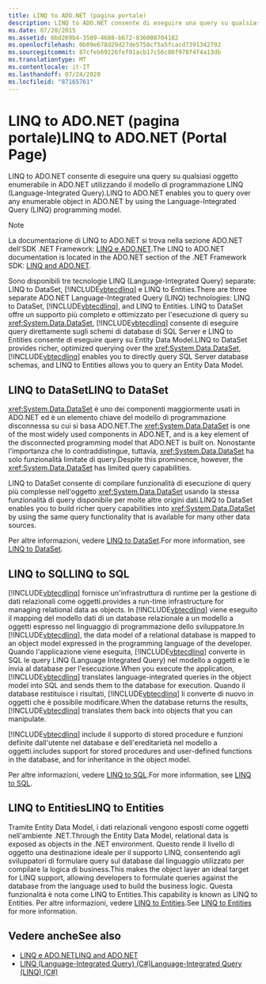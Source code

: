 ```yaml
---
title: LINQ to ADO.NET (pagina portale)
description: LINQ to ADO.NET consente di eseguire una query su qualsiasi oggetto enumerabile in ADO.NET utilizzando il modello di programmazione LINQ. Informazioni sulle tre tecnologie ADO.NET LINQ.
ms.date: 07/20/2015
ms.assetid: 6bd269b4-3509-4688-b672-836008704182
ms.openlocfilehash: 0b09e678d29d27de5758cf5a5fcacd7391342792
ms.sourcegitcommit: 87cfeb69226fef01acb17c56c86f978f4f4a13db
ms.translationtype: MT
ms.contentlocale: it-IT
ms.lasthandoff: 07/24/2020
ms.locfileid: "87165761"
---
```

# <a name="linq-to-adonet-portal-page"></a><span data-ttu-id="a259e-104">LINQ to ADO.NET (pagina portale)</span><span class="sxs-lookup"><span data-stu-id="a259e-104">LINQ to ADO.NET (Portal Page)</span></span>
<span data-ttu-id="a259e-105">LINQ to ADO.NET consente di eseguire una query su qualsiasi oggetto enumerabile in ADO.NET utilizzando il modello di programmazione LINQ (Language-Integrated Query).</span><span class="sxs-lookup"><span data-stu-id="a259e-105">LINQ to ADO.NET enables you to query over any enumerable object in ADO.NET by using the Language-Integrated Query (LINQ) programming model.</span></span>  
  
> [!NOTE]
> <span data-ttu-id="a259e-106">La documentazione di LINQ to ADO.NET si trova nella sezione ADO.NET dell'SDK .NET Framework: [LINQ e ADO.NET](../../../../framework/data/adonet/linq-and-ado-net.md).</span><span class="sxs-lookup"><span data-stu-id="a259e-106">The LINQ to ADO.NET documentation is located in the ADO.NET section of the .NET Framework SDK: [LINQ and ADO.NET](../../../../framework/data/adonet/linq-and-ado-net.md).</span></span>  
  
 <span data-ttu-id="a259e-107">Sono disponibili tre tecnologie LINQ (Language-Integrated Query) separate: LINQ to DataSet, [!INCLUDE[vbtecdlinq](~/includes/vbtecdlinq-md.md)] e LINQ to Entities.</span><span class="sxs-lookup"><span data-stu-id="a259e-107">There are three separate ADO.NET Language-Integrated Query (LINQ) technologies: LINQ to DataSet, [!INCLUDE[vbtecdlinq](~/includes/vbtecdlinq-md.md)], and LINQ to Entities.</span></span> <span data-ttu-id="a259e-108">LINQ to DataSet offre un supporto più completo e ottimizzato per l'esecuzione di query su <xref:System.Data.DataSet>, [!INCLUDE[vbtecdlinq](~/includes/vbtecdlinq-md.md)] consente di eseguire query direttamente sugli schemi di database di SQL Server e LINQ to Entities consente di eseguire query su Entity Data Model.</span><span class="sxs-lookup"><span data-stu-id="a259e-108">LINQ to DataSet provides richer, optimized querying over the <xref:System.Data.DataSet>, [!INCLUDE[vbtecdlinq](~/includes/vbtecdlinq-md.md)] enables you to directly query SQL Server database schemas, and LINQ to Entities allows you to query an Entity Data Model.</span></span>  
  
## <a name="linq-to-dataset"></a><span data-ttu-id="a259e-109">LINQ to DataSet</span><span class="sxs-lookup"><span data-stu-id="a259e-109">LINQ to DataSet</span></span>  
 <span data-ttu-id="a259e-110"><xref:System.Data.DataSet> è uno dei componenti maggiormente usati in ADO.NET ed è un elemento chiave del modello di programmazione disconnessa su cui si basa ADO.NET.</span><span class="sxs-lookup"><span data-stu-id="a259e-110">The <xref:System.Data.DataSet> is one of the most widely used components in ADO.NET, and is a key element of the disconnected programming model that ADO.NET is built on.</span></span> <span data-ttu-id="a259e-111">Nonostante l'importanza che lo contraddistingue, tuttavia, <xref:System.Data.DataSet> ha solo funzionalità limitate di query.</span><span class="sxs-lookup"><span data-stu-id="a259e-111">Despite this prominence, however, the <xref:System.Data.DataSet> has limited query capabilities.</span></span>  
  
 <span data-ttu-id="a259e-112">LINQ to DataSet consente di compilare funzionalità di esecuzione di query più complesse nell'oggetto <xref:System.Data.DataSet> usando la stessa funzionalità di query disponibile per molte altre origini dati.</span><span class="sxs-lookup"><span data-stu-id="a259e-112">LINQ to DataSet enables you to build richer query capabilities into <xref:System.Data.DataSet> by using the same query functionality that is available for many other data sources.</span></span>  
  
 <span data-ttu-id="a259e-113">Per altre informazioni, vedere [LINQ to DataSet](../../../../framework/data/adonet/linq-to-dataset.md).</span><span class="sxs-lookup"><span data-stu-id="a259e-113">For more information, see [LINQ to DataSet](../../../../framework/data/adonet/linq-to-dataset.md).</span></span>  
  
## <a name="linq-to-sql"></a><span data-ttu-id="a259e-114">LINQ to SQL</span><span class="sxs-lookup"><span data-stu-id="a259e-114">LINQ to SQL</span></span>  
 [!INCLUDE[vbtecdlinq](~/includes/vbtecdlinq-md.md)] <span data-ttu-id="a259e-115">fornisce un'infrastruttura di runtime per la gestione di dati relazionali come oggetti.</span><span class="sxs-lookup"><span data-stu-id="a259e-115">provides a run-time infrastructure for managing relational data as objects.</span></span> <span data-ttu-id="a259e-116">In [!INCLUDE[vbtecdlinq](~/includes/vbtecdlinq-md.md)] viene eseguito il mapping del modello dati di un database relazionale a un modello a oggetti espresso nel linguaggio di programmazione dello sviluppatore.</span><span class="sxs-lookup"><span data-stu-id="a259e-116">In [!INCLUDE[vbtecdlinq](~/includes/vbtecdlinq-md.md)], the data model of a relational database is mapped to an object model expressed in the programming language of the developer.</span></span> <span data-ttu-id="a259e-117">Quando l'applicazione viene eseguita, [!INCLUDE[vbtecdlinq](~/includes/vbtecdlinq-md.md)] converte in SQL le query LINQ (Language Integrated Query) nel modello a oggetti e le invia al database per l'esecuzione.</span><span class="sxs-lookup"><span data-stu-id="a259e-117">When you execute the application, [!INCLUDE[vbtecdlinq](~/includes/vbtecdlinq-md.md)] translates language-integrated queries in the object model into SQL and sends them to the database for execution.</span></span> <span data-ttu-id="a259e-118">Quando il database restituisce i risultati, [!INCLUDE[vbtecdlinq](~/includes/vbtecdlinq-md.md)] li converte di nuovo in oggetti che è possibile modificare.</span><span class="sxs-lookup"><span data-stu-id="a259e-118">When the database returns the results, [!INCLUDE[vbtecdlinq](~/includes/vbtecdlinq-md.md)] translates them back into objects that you can manipulate.</span></span>  
  
 [!INCLUDE[vbtecdlinq](~/includes/vbtecdlinq-md.md)] <span data-ttu-id="a259e-119">include il supporto di stored procedure e funzioni definite dall'utente nel database e dell'ereditarietà nel modello a oggetti.</span><span class="sxs-lookup"><span data-stu-id="a259e-119">includes support for stored procedures and user-defined functions in the database, and for inheritance in the object model.</span></span>  
  
 <span data-ttu-id="a259e-120">Per altre informazioni, vedere [LINQ to SQL](../../../../framework/data/adonet/sql/linq/index.md).</span><span class="sxs-lookup"><span data-stu-id="a259e-120">For more information, see [LINQ to SQL](../../../../framework/data/adonet/sql/linq/index.md).</span></span>  
  
## <a name="linq-to-entities"></a><span data-ttu-id="a259e-121">LINQ to Entities</span><span class="sxs-lookup"><span data-stu-id="a259e-121">LINQ to Entities</span></span>  
 <span data-ttu-id="a259e-122">Tramite Entity Data Model, i dati relazionali vengono esposti come oggetti nell'ambiente .NET.</span><span class="sxs-lookup"><span data-stu-id="a259e-122">Through the Entity Data Model, relational data is exposed as objects in the .NET environment.</span></span> <span data-ttu-id="a259e-123">Questo rende il livello di oggetto una destinazione ideale per il supporto LINQ, consentendo agli sviluppatori di formulare query sul database dal linguaggio utilizzato per compilare la logica di business.</span><span class="sxs-lookup"><span data-stu-id="a259e-123">This makes the object layer an ideal target for LINQ support, allowing developers to formulate queries against the database from the language used to build the business logic.</span></span> <span data-ttu-id="a259e-124">Questa funzionalità è nota come LINQ to Entities.</span><span class="sxs-lookup"><span data-stu-id="a259e-124">This capability is known as LINQ to Entities.</span></span> <span data-ttu-id="a259e-125">Per altre informazioni, vedere [LINQ to Entities](../../../../framework/data/adonet/ef/language-reference/linq-to-entities.md).</span><span class="sxs-lookup"><span data-stu-id="a259e-125">See [LINQ to Entities](../../../../framework/data/adonet/ef/language-reference/linq-to-entities.md) for more information.</span></span>  
  
## <a name="see-also"></a><span data-ttu-id="a259e-126">Vedere anche</span><span class="sxs-lookup"><span data-stu-id="a259e-126">See also</span></span>

- [<span data-ttu-id="a259e-127">LINQ e ADO.NET</span><span class="sxs-lookup"><span data-stu-id="a259e-127">LINQ and ADO.NET</span></span>](../../../../framework/data/adonet/linq-and-ado-net.md)
- [<span data-ttu-id="a259e-128">LINQ (Language-Integrated Query) (C#)</span><span class="sxs-lookup"><span data-stu-id="a259e-128">Language-Integrated Query (LINQ) (C#)</span></span>](./index.md)
